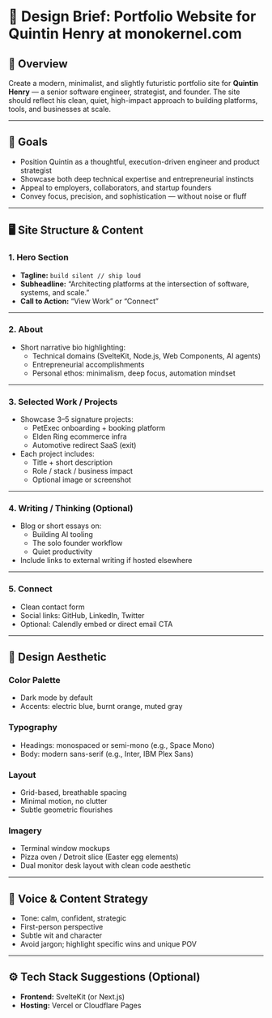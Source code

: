 # 🎨 Design Brief: Portfolio Website for Quintin Henry at monokernel.com

## 📌 Overview

Create a modern, minimalist, and slightly futuristic portfolio site for
**Quintin Henry** — a senior software engineer, strategist, and founder. The
site should reflect his clean, quiet, high-impact approach to building
platforms, tools, and businesses at scale.

---

## 🎯 Goals

- Position Quintin as a thoughtful, execution-driven engineer and product
  strategist
- Showcase both deep technical expertise and entrepreneurial instincts
- Appeal to employers, collaborators, and startup founders
- Convey focus, precision, and sophistication — without noise or fluff

---

## 🖥️ Site Structure & Content

### 1. Hero Section

- **Tagline:** `build silent // ship loud`
- **Subheadline:** “Architecting platforms at the intersection of software,
  systems, and scale.”
- **Call to Action:** “View Work” or “Connect”

---

### 2. About

- Short narrative bio highlighting:
  - Technical domains (SvelteKit, Node.js, Web Components, AI agents)
  - Entrepreneurial accomplishments
  - Personal ethos: minimalism, deep focus, automation mindset

---

### 3. Selected Work / Projects

- Showcase 3–5 signature projects:
  - PetExec onboarding + booking platform
  - Elden Ring ecommerce infra
  - Automotive redirect SaaS (exit)
- Each project includes:
  - Title + short description
  - Role / stack / business impact
  - Optional image or screenshot

---

### 4. Writing / Thinking (Optional)

- Blog or short essays on:
  - Building AI tooling
  - The solo founder workflow
  - Quiet productivity
- Include links to external writing if hosted elsewhere

---

### 5. Connect

- Clean contact form
- Social links: GitHub, LinkedIn, Twitter
- Optional: Calendly embed or direct email CTA

---

## 🎨 Design Aesthetic

### Color Palette

- Dark mode by default
- Accents: electric blue, burnt orange, muted gray

### Typography

- Headings: monospaced or semi-mono (e.g., Space Mono)
- Body: modern sans-serif (e.g., Inter, IBM Plex Sans)

### Layout

- Grid-based, breathable spacing
- Minimal motion, no clutter
- Subtle geometric flourishes

### Imagery

- Terminal window mockups
- Pizza oven / Detroit slice (Easter egg elements)
- Dual monitor desk layout with clean code aesthetic

---

## 🧠 Voice & Content Strategy

- Tone: calm, confident, strategic
- First-person perspective
- Subtle wit and character
- Avoid jargon; highlight specific wins and unique POV

---

## ⚙️ Tech Stack Suggestions (Optional)

- **Frontend:** SvelteKit (or Next.js)
- **Hosting:** Vercel or Cloudflare Pages
